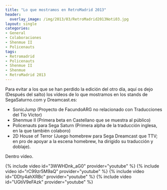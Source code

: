 ```yaml
---
title: "Lo que mostramos en RetroMadrid 2013"
header:
  overlay_image: /img/2013/03/RetroMadrid2013Noti03.jpg
layout: single
categories:
- General
- Colaboraciones
- Shenmue II
- Policenauts
tags:
- Retromadrid
- Policenauts
- Shenmue II
- Shenmue
- RetroMadrid 2013
---
```

Para evitar a los que se han perdido la edición del otro día, aquí os dejo 
(Después del salto) los vídeos de lo que mostramos en los stands de 
SegaSaturno.com y Dreamcast.es:

- SonicJump (Proyecto de FacundoARG no relacionado con Traducciones del 
Tío Víctor)  
- Shenmue II (Primera beta en Castellano que se muestra al público)  
- Policenauts para Sega Saturn (Primera alpha de la traducción inglesa, 
en la que también colaboro)  
- 2D House of Terror (Juego homebrew para Sega Dreamcast que TTV; en pro de 
apoyar a la escena homebrew, ha dirigido su traducción y doblaje).

Dentro vídeo.

{% include video id="3WWHDnk_aG0" provider="youtube" %}
{% include video id="rC99zr5M9aQ" provider="youtube" %}
{% include video id="DDty4ahXRBc" provider="youtube" %}
{% include video id="UGtiV9eFAzk" provider="youtube" %}
